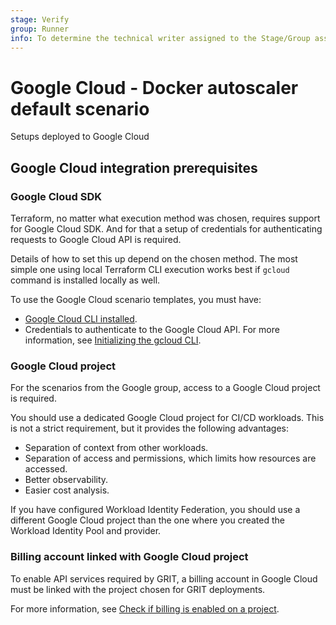 ```yaml
---
stage: Verify
group: Runner
info: To determine the technical writer assigned to the Stage/Group associated with this page, see https://handbook.gitlab.com/handbook/product/ux/technical-writing/#assignments
---
```


# Google Cloud - Docker autoscaler default scenario

Setups deployed to Google Cloud

## Google Cloud integration prerequisites

### Google Cloud SDK

Terraform, no matter what execution method was chosen, requires support for
Google Cloud SDK. And for that a setup of credentials for authenticating
requests to Google Cloud API is required.

Details of how to set this up depend on the chosen method. The most simple
one using local Terraform CLI execution works best if `gcloud` command is
installed locally as well.

To use the Google Cloud scenario templates, you must have:

- [Google Cloud CLI installed](https://cloud.google.com/sdk/docs/install).
- Credentials to authenticate to the Google Cloud API. For more information, see [Initializing the gcloud CLI](https://cloud.google.com/sdk/docs/initializing).

### Google Cloud project

For the scenarios from the Google group, access to a Google Cloud project is required.

You should use a dedicated Google Cloud project for CI/CD workloads. This is not a strict
requirement, but it provides the following advantages:

- Separation of context from other workloads.
- Separation of access and permissions, which limits how resources are accessed.
- Better observability.
- Easier cost analysis.

If you have configured Workload Identity Federation, you should use a different Google Cloud project
than the one where you created the Workload Identity Pool and provider.

### Billing account linked with Google Cloud project

To enable API services required by GRIT, a billing account in Google Cloud must be linked
with the project chosen for GRIT deployments.

For more information, see [Check if billing is enabled on a project](https://cloud.google.com/billing/docs/how-to/verify-billing-enabled#confirm_billing_is_enabled_on_a_project).
